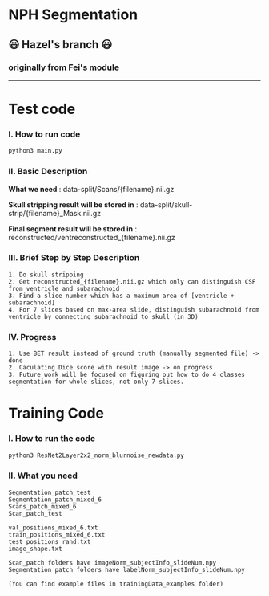 # NPH Segmentation
## 😃 Hazel's branch 😃
### originally from Fei's module
---

# Test code
### I. How to run code

```python
python3 main.py
```

### II. Basic Description 

**What we need** : data-split/Scans/{filename}.nii.gz

**Skull stripping result will be stored in** : data-split/skull-strip/{filename}_Mask.nii.gz

**Final segment result will be stored in** : reconstructed/ventreconstructed_{filename}.nii.gz


### III. Brief Step by Step Description

```
1. Do skull stripping 
2. Get reconstructed_{filename}.nii.gz which only can distinguish CSF from ventricle and subarachnoid
3. Find a slice number which has a maximum area of [ventricle + subarachnoid]
4. For 7 slices based on max-area slide, distinguish subarachnoid from ventricle by connecting subarachnoid to skull (in 3D)
```

### IV. Progress

```
1. Use BET result instead of ground truth (manually segmented file) -> done
2. Caculating Dice score with result image -> on progress
3. Future work will be focused on figuring out how to do 4 classes segmentation for whole slices, not only 7 slices.
```

# Training Code
### I. How to run the code
```python
python3 ResNet2Layer2x2_norm_blurnoise_newdata.py
```

### II. What you need
```
Segmentation_patch_test
Segmentation_patch_mixed_6
Scans_patch_mixed_6
Scan_patch_test

val_positions_mixed_6.txt
train_positions_mixed_6.txt
test_positions_rand.txt
image_shape.txt

Scan_patch folders have imageNorm_subjectInfo_slideNum.npy
Segmentation patch folders have labelNorm_subjectInfo_slideNum.npy

(You can find example files in trainingData_examples folder)
```
